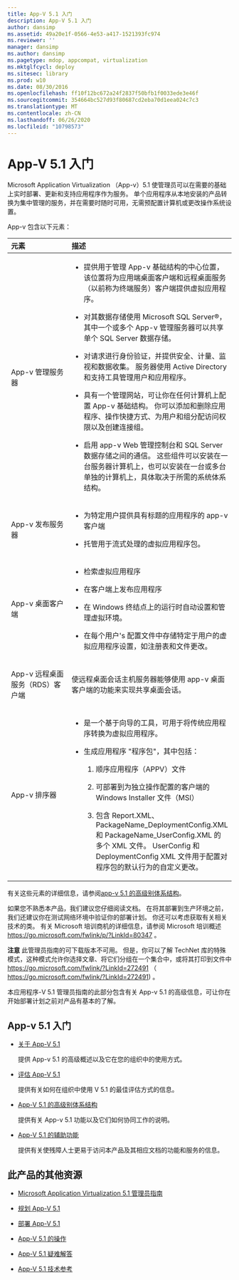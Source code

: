 ```yaml
---
title: App-V 5.1 入门
description: App-V 5.1 入门
author: dansimp
ms.assetid: 49a20e1f-0566-4e53-a417-1521393fc974
ms.reviewer: ''
manager: dansimp
ms.author: dansimp
ms.pagetype: mdop, appcompat, virtualization
ms.mktglfcycl: deploy
ms.sitesec: library
ms.prod: w10
ms.date: 08/30/2016
ms.openlocfilehash: ff10f12bc672a24f2837f50bfb1f0033ede3e46f
ms.sourcegitcommit: 354664bc527d93f80687cd2eba70d1eea024c7c3
ms.translationtype: MT
ms.contentlocale: zh-CN
ms.lasthandoff: 06/26/2020
ms.locfileid: "10798573"
---
```

# App-V 5.1 入门


Microsoft Application Virtualization （App-v）5.1 使管理员可以在需要的基础上实时部署、更新和支持应用程序作为服务。 单个应用程序从本地安装的产品转换为集中管理的服务，并在需要时随时可用，无需预配置计算机或更改操作系统设置。

App-v 包含以下元素：

<table>
<colgroup>
<col width="50%" />
<col width="50%" />
</colgroup>
<thead>
<tr class="header">
<th align="left">元素</th>
<th align="left">描述</th>
</tr>
</thead>
<tbody>
<tr class="odd">
<td align="left"><p>App-v 管理服务器</p></td>
<td align="left"><ul>
<li><p>提供用于管理 App-v 基础结构的中心位置，该位置将为应用端桌面客户端和远程桌面服务（以前称为终端服务）客户端提供虚拟应用程序。</p></li>
<li><p>对其数据存储使用 Microsoft SQL Server®，其中一个或多个 App-v 管理服务器可以共享单个 SQL Server 数据存储。</p></li>
<li><p>对请求进行身份验证，并提供安全、计量、监视和数据收集。 服务器使用 Active Directory 和支持工具管理用户和应用程序。</p></li>
<li><p>具有一个管理网站，可让你在任何计算机上配置 App-v 基础结构。 你可以添加和删除应用程序、操作快捷方式、为用户和组分配访问权限以及创建连接组。</p></li>
<li><p>启用 app-v Web 管理控制台和 SQL Server 数据存储之间的通信。 这些组件可以安装在一台服务器计算机上，也可以安装在一台或多台单独的计算机上，具体取决于所需的系统体系结构。</p></li>
</ul></td>
</tr>
<tr class="even">
<td align="left"><p>App-v 发布服务器</p></td>
<td align="left"><ul>
<li><p>为特定用户提供具有标题的应用程序的 app-v 客户端</p></li>
<li><p>托管用于流式处理的虚拟应用程序包。</p></li>
</ul></td>
</tr>
<tr class="odd">
<td align="left"><p>App-v 桌面客户端</p></td>
<td align="left"><ul>
<li><p>检索虚拟应用程序</p></li>
<li><p>在客户端上发布应用程序</p></li>
<li><p>在 Windows 终结点上的运行时自动设置和管理虚拟环境。</p></li>
<li><p>在每个用户&#39;s 配置文件中存储特定于用户的虚拟应用程序设置，如注册表和文件更改。</p></li>
</ul></td>
</tr>
<tr class="even">
<td align="left"><p>App-v 远程桌面服务（RDS）客户端</p></td>
<td align="left"><p>使远程桌面会话主机服务器能够使用 app-v 桌面客户端的功能来实现共享桌面会话。</p></td>
</tr>
<tr class="odd">
<td align="left"><p>App-v 排序器</p></td>
<td align="left"><ul>
<li><p>是一个基于向导的工具，可用于将传统应用程序转换为虚拟应用程序。</p></li>
<li><p>生成应用程序 "程序包"，其中包括：</p>
<ol>
<li><p>顺序应用程序（APPV）文件</p></li>
<li><p>可部署到为独立操作配置的客户端的 Windows Installer 文件（MSI）</p></li>
<li><p>包含 Report.XML、PackageName_DeploymentConfig.XML 和 PackageName_UserConfig.XML 的多个 XML 文件。 UserConfig 和 DeploymentConfig XML 文件用于配置对程序包的默认行为的自定义更改。</p></li>
</ol></li>
</ul></td>
</tr>
</tbody>
</table>

 

有关这些元素的详细信息，请参阅[app-v 5.1 的高级别体系结构](high-level-architecture-for-app-v-51.md)。

如果您不熟悉本产品，我们建议您仔细阅读文档。 在将其部署到生产环境之前，我们还建议你在测试网络环境中验证你的部署计划。 你还可以考虑获取有关相关技术的类。 有关 Microsoft 培训商机的详细信息，请参阅 Microsoft 培训概述 <https://go.microsoft.com/fwlink/p/?LinkId=80347> 。

**注意** 此管理员指南的可下载版本不可用。 但是，你可以了解 TechNet 库的特殊模式，这种模式允许你选择文章、将它们分组在一个集合中，或将其打印到文件中 <https://go.microsoft.com/fwlink/?LinkId=272491> （ https://go.microsoft.com/fwlink/?LinkId=272491) 。

 

本应用程序-V 5.1 管理员指南的此部分包含有关 App-v 5.1 的高级信息，可让你在开始部署计划之前对产品有基本的了解。

## App-v 5.1 入门


-   [关于 App-V 5.1](about-app-v-51.md)

    提供 App-v 5.1 的高级概述以及它在您的组织中的使用方式。

-   [评估 App-V 5.1](evaluating-app-v-51.md)

    提供有关如何在组织中使用 V 5.1 的最佳评估方式的信息。

-   [App-V 5.1 的高级别体系结构](high-level-architecture-for-app-v-51.md)

    提供有关 App-v 5.1 功能以及它们如何协同工作的说明。

-   [App-V 5.1 的辅助功能](accessibility-for-app-v-51.md)

    提供有关使残障人士更易于访问本产品及其相应文档的功能和服务的信息。

## <a href="" id="other-resources-for-this-product-"></a>此产品的其他资源


-   [Microsoft Application Virtualization 5.1 管理员指南](microsoft-application-virtualization-51-administrators-guide.md)

-   [规划 App-V 5.1](planning-for-app-v-51.md)

-   [部署 App-V 5.1](deploying-app-v-51.md)

-   [App-V 5.1 的操作](operations-for-app-v-51.md)

-   [App-V 5.1 疑难解答](troubleshooting-app-v-51.md)

-   [App-V 5.1 技术参考](technical-reference-for-app-v-51.md)






 

 





